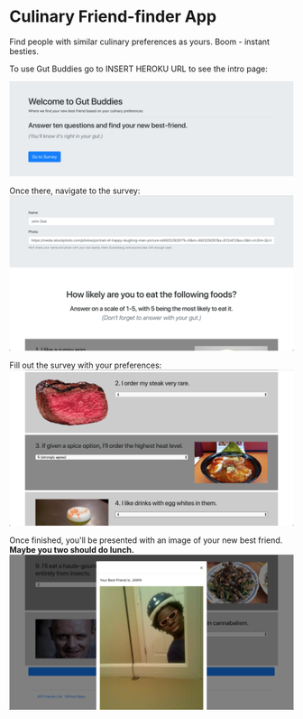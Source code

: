 # Culinary Friend-finder App
Find people with similar culinary preferences as yours. Boom - instant besties.

To use Gut Buddies go to INSERT HEROKU URL to see the intro page:

![Gut Buddies Intro Page](img/homepage.png)

Once there, navigate to the survey:
![Gut Buddies Survey Page - Top](img/survey-top.png)

Fill out the survey with your preferences:
![Gut Buddies Survey Page - Middle](img/survey-middle.png)

Once finished, you'll be presented with an image of your new best friend. 
__Maybe you two should do lunch.__
![Gut Buddies Survey Page - Bottom](img/survey-result.png)




